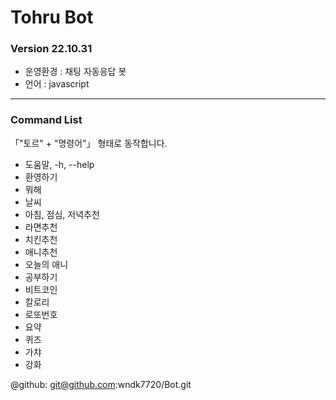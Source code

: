 # Tohru Bot
### Version 22.10.31

- 운영환경 : 채팅 자동응답 봇
- 언어 : javascript

---

### Command List

 「"토르" + "명령어"」 형태로 동작합니다.

   - 도움말, -h, --help
   - 환영하기
   - 뭐해
   - 날씨
   - 아침, 점심, 저녁추천
   - 라면추천
   - 치킨추천
   - 애니추천
   - 오늘의 애니
   - 공부하기
   - 비트코인
   - 칼로리
   - 로또번호
   - 요약
   - 퀴즈
   - 가챠
   - 강화

@github: git@github.com:wndk7720/Bot.git
